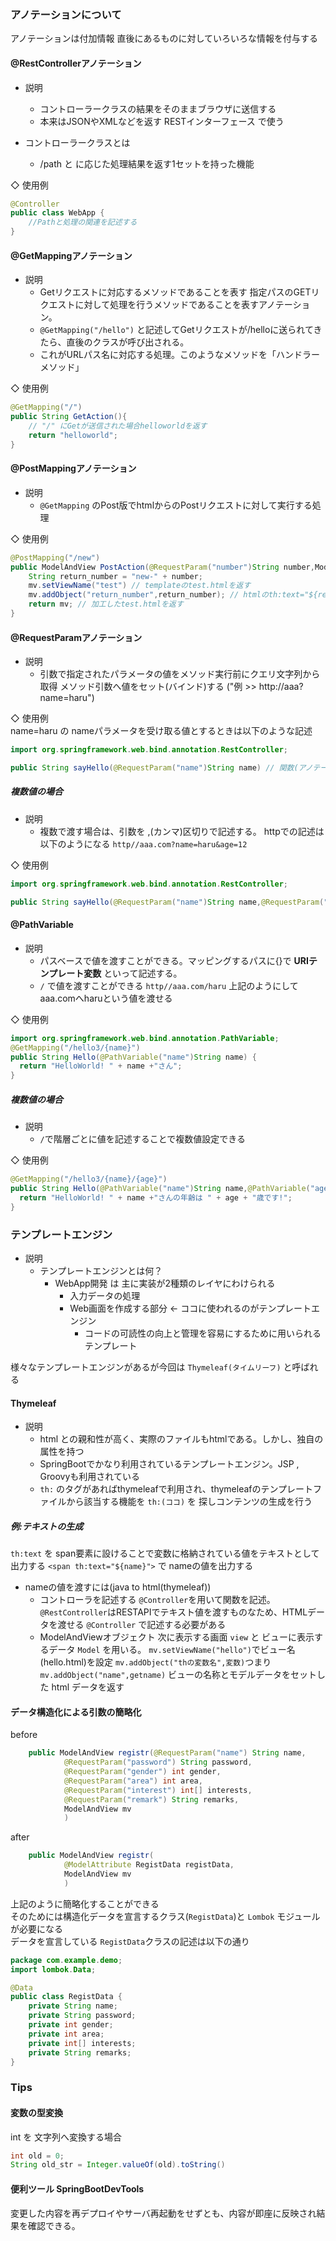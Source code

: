 ### アノテーションについて

アノテーションは付加情報
直後にあるものに対していろいろな情報を付与する

#### @RestControllerアノテーション

- 説明
  - コントローラークラスの結果をそのままブラウザに送信する
  - 本来はJSONやXMLなどを返す RESTインターフェース で使う

- コントローラークラスとは
  - /path と に応じた処理結果を返す1セットを持った機能

◇ 使用例
```java
@Controller
public class WebApp {
	//Pathと処理の関連を記述する
}
```

#### @GetMappingアノテーション

- 説明
  -  Getリクエストに対応するメソッドであることを表す
  指定パスのGETリクエストに対して処理を行うメソッドであることを表すアノテーション。
  - `@GetMapping("/hello")` と記述してGetリクエストが/helloに送られてきたら、直後のクラスが呼び出される。
  - これがURLパス名に対応する処理。このようなメソッドを「ハンドラーメソッド」

◇ 使用例
```java
@GetMapping("/")
public String GetAction(){
	// "/" にGetが送信された場合helloworldを返す
	return "helloworld";
}
```

#### @PostMappingアノテーション

- 説明
  - `@GetMapping` のPost版でhtmlからのPostリクエストに対して実行する処理

◇ 使用例
```java
@PostMapping("/new")
public ModelAndView PostAction(@RequestParam("number")String number,ModelAndView mv){
	String return_number = "new-" + number;
	mv.setViewName("test") // templateのtest.htmlを返す
	mv.addObject("return_number",return_number); // htmlのth:text="${return_number}"に値を入れる
	return mv; // 加工したtest.htmlを返す
}
```

#### @RequestParamアノテーション

- 説明
	- 引数で指定されたパラメータの値をメソッド実行前にクエリ文字列から取得
	メソッド引数へ値をセット(バインド)する
	("例 >> http://aaa?name=haru")

◇ 使用例  
name=haru の nameパラメータを受け取る値とするときは以下のような記述

```java
import org.springframework.web.bind.annotation.RestController;

public String sayHello(@RequestParam("name")String name) // 関数(アノテーション(パラム名)型 変数)
```

##### 複数値の場合

- 説明
	- 複数で渡す場合は、引数を ,(カンマ)区切りで記述する。
	httpでの記述は以下のようになる
	`http//aaa.com?name=haru&age=12`

◇ 使用例

```java
import org.springframework.web.bind.annotation.RestController;

public String sayHello(@RequestParam("name")String name,@RequestParam("age")String age) // 関数(アノテーション(パラム名)型 変数)
```

#### @PathVariable

- 説明
	- パスベースで値を渡すことができる。マッピングするパスに{}で **URIテンプレート変数** といって記述する。
	- `/` で値を渡すことができる
	`http//aaa.com/haru`
	上記のようにしてaaa.comへharuという値を渡せる

◇ 使用例

```java
import org.springframework.web.bind.annotation.PathVariable;
@GetMapping("/hello3/{name}")
public String Hello(@PathVariable("name")String name) {
  return "HelloWorld! " + name +"さん";
}
```

##### 複数値の場合

- 説明
  - `/`で階層ごとに値を記述することで複数値設定できる

◇ 使用例

```java
@GetMapping("/hello3/{name}/{age}")
public String Hello(@PathVariable("name")String name,@PathVariable("age")String age) {
  return "HelloWorld! " + name +"さんの年齢は " + age + "歳です!";
}
```

### テンプレートエンジン

- 説明
  - テンプレートエンジンとは何？
    - WebApp開発 は 主に実装が2種類のレイヤにわけられる
      - 入力データの処理
      - Web画面を作成する部分 ← ココに使われるのがテンプレートエンジン
        - コードの可読性の向上と管理を容易にするために用いられるテンプレート

様々なテンプレートエンジンがあるが今回は `Thymeleaf(タイムリーフ)` と呼ばれる

#### Thymeleaf

- 説明
  - html との親和性が高く、実際のファイルもhtmlである。しかし、独自の属性を持つ  
  - SpringBootでかなり利用されているテンプレートエンジン。JSP , Groovyも利用されている
  - `th:` のタグがあればthymeleafで利用され、thymeleafのテンプレートファイルから該当する機能を `th:(ココ)` を 探しコンテンツの生成を行う

##### 例:テキストの生成

`th:text` を span要素に設けることで変数に格納されている値をテキストとして出力する
`<span th:text="${name}">` で nameの値を出力する

- nameの値を渡すには(java to html(thymeleaf))
  - コントローラを記述する
  `@Controller`を用いて関数を記述。`@RestController`はRESTAPIでテキスト値を渡すものなため、HTMLデータを渡せる `@Controller` で記述する必要がある
  - ModelAndViewオブジェクト
  次に表示する画面 `view` と ビューに表示するデータ `Model` を用いる。
  `mv.setViewName("hello")`でビュー名(hello.html)を設定
  `mv.addObject("thの変数名",変数)`つまり`mv.addObject("name",getname)`
  ビューの名称とモデルデータをセットした html データを返す

#### データ構造化による引数の簡略化

before
```java
	public ModelAndView registr(@RequestParam("name") String name,
			@RequestParam("password") String password,
			@RequestParam("gender") int gender,
			@RequestParam("area") int area,
			@RequestParam("interest") int[] interests,
			@RequestParam("remark") String remarks,
			ModelAndView mv
			) 
```

after
```java
	public ModelAndView registr(
			@ModelAttribute RegistData registData,
			ModelAndView mv
			)
```

上記のように簡略化することができる  
そのためには構造化データを宣言するクラス(`RegistData`)と `Lombok` モジュールが必要になる  
データを宣言している `RegistData`クラスの記述は以下の通り  
 
```java
package com.example.demo;
import lombok.Data;

@Data
public class RegistData {
	private String name;
	private String password;
	private int gender;
	private int area;
	private int[] interests;
	private String remarks;
}
```

### Tips

#### 変数の型変換

int を 文字列へ変換する場合

```java
int old = 0;
String old_str = Integer.valueOf(old).toString()
```

#### 便利ツール SpringBootDevTools

変更した内容を再デプロイやサーバ再起動をせずとも、内容が即座に反映され結果を確認できる。


